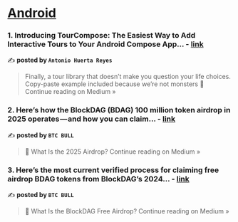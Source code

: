 
<h1><a href=https://medium.com/tag/android/recommended target="_blank" rel="noopener noreferrer">Android</a></h1>
<h3>1. Introducing TourCompose: The Easiest Way to Add Interactive Tours to Your Android Compose App… - <a href="https://medium.com/@tonyy9728/introducing-tourcompose-the-easiest-way-to-add-interactive-tours-to-your-android-compose-app-0a45af78364f?source=rss------android-5" target="_blank" rel="noopener noreferrer">link</a></h3>

✍️ **posted by `Antonio Huerta Reyes`**

<blockquote>Finally, a tour library that doesn’t make you question your life choices. Copy-paste example included because we’re not monsters 🎉
Continue reading on Medium »</blockquote>

<h3>2. Here’s how the BlockDAG (BDAG) 100 million token airdrop in 2025 operates — and how you can claim… - <a href="https://medium.com/@btcbull67/heres-how-the-blockdag-bdag-100-million-token-airdrop-in-2025-operates-and-how-you-can-claim-51b8a2bacf23?source=rss------android-5" target="_blank" rel="noopener noreferrer">link</a></h3>

✍️ **posted by `BTC BULL`**

<blockquote>🎯 What Is the 2025 Airdrop?
Continue reading on Medium »</blockquote>

<h3>3. Here’s the most current verified process for claiming free airdrop BDAG tokens from BlockDAG’s 2024… - <a href="https://medium.com/@btcbull67/heres-the-most-current-verified-process-for-claiming-free-airdrop-bdag-tokens-from-blockdag-s-2024-ca72408502f3?source=rss------android-5" target="_blank" rel="noopener noreferrer">link</a></h3>

✍️ **posted by `BTC BULL`**

<blockquote>🧭 What Is the BlockDAG Free Airdrop?
Continue reading on Medium »</blockquote>

